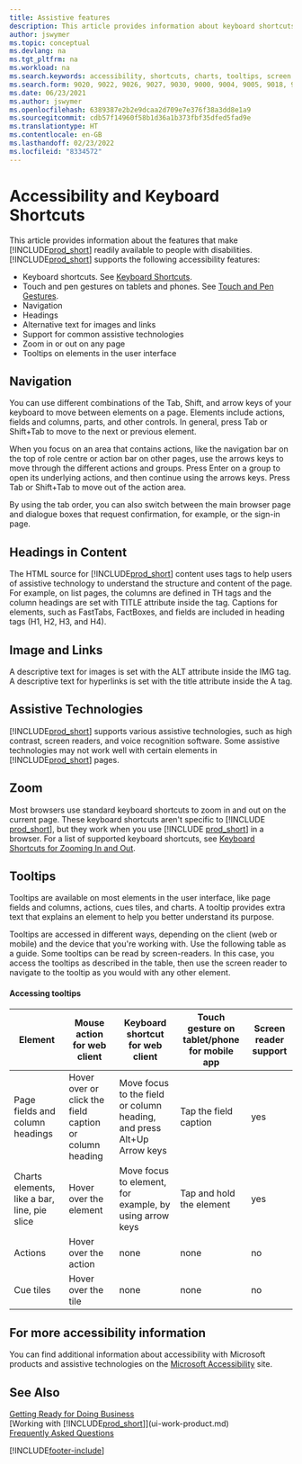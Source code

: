 ```yaml
---
title: Assistive features
description: This article provides information about keyboard shortcuts and other assistive features in Business Central for people with disabilities.
author: jswymer
ms.topic: conceptual
ms.devlang: na
ms.tgt_pltfrm: na
ms.workload: na
ms.search.keywords: accessibility, shortcuts, charts, tooltips, screen reader
ms.search.form: 9020, 9022, 9026, 9027, 9030, 9000, 9004, 9005, 9018, 9006, 9007, 9010, 9016, 9017
ms.date: 06/23/2021
ms.author: jswymer
ms.openlocfilehash: 6389387e2b2e9dcaa2d709e7e376f38a3dd8e1a9
ms.sourcegitcommit: cdb57f14960f58b1d36a1b373fbf35dfed5fad9e
ms.translationtype: HT
ms.contentlocale: en-GB
ms.lasthandoff: 02/23/2022
ms.locfileid: "8334572"
---
```

# <a name="accessibility-and-keyboard-shortcuts"></a>Accessibility and Keyboard Shortcuts

This article provides information about the features that make [!INCLUDE[prod_short](includes/prod_short.md)] readily available to people with disabilities. [!INCLUDE[prod_short](includes/prod_short.md)] supports the following accessibility features:  

- Keyboard shortcuts. See [Keyboard Shortcuts](keyboard-shortcuts.md).
- Touch and pen gestures on tablets and phones. See [Touch and Pen Gestures](touch-gestures.md).
- Navigation  
- Headings  
- Alternative text for images and links  
- Support for common assistive technologies 
- Zoom in or out on any page
- Tooltips on elements in the user interface

## <a name="navigation"></a><a name="Navigation"></a> Navigation
  
You can use different combinations of the Tab, Shift, and arrow keys of your keyboard to move between elements on a page. Elements include actions, fields and columns, parts, and other controls. In general, press Tab or Shift+Tab to move to the next or previous element.

When you focus on an area that contains actions, like the navigation bar on the top of role centre or action bar on other pages, use the arrows keys to move through the different actions and groups. Press Enter on a group to open its underlying actions, and then continue using the arrows keys. Press Tab or Shift+Tab to move out of the action area.

By using the tab order, you can also switch between the main browser page and dialogue boxes that request confirmation, for example, or the sign-in page.  

## <a name="headings-in-content"></a><a name="Headings"></a> Headings in Content

The HTML source for [!INCLUDE[prod_short](includes/prod_short.md)] content uses tags to help users of assistive technology to understand the structure and content of the page. For example, on list pages, the columns are defined in TH tags and the column headings are set with TITLE attribute inside the tag. Captions for elements, such as FastTabs, FactBoxes, and fields are included in heading tags (H1, H2, H3, and H4).  

## <a name="image-and-links"></a><a name="Images"></a> Image and Links

A descriptive text for images is set with the ALT attribute inside the IMG tag. A descriptive text for hyperlinks is set with the title attribute inside the A tag.  

## <a name="assistive-technologies"></a><a name="AssistiveTech"></a> Assistive Technologies

[!INCLUDE[prod_short](includes/prod_short.md)] supports various assistive technologies, such as high contrast, screen readers, and voice recognition software. Some assistive technologies may not work well with certain elements in [!INCLUDE[prod_short](includes/prod_short.md)] pages.  

## <a name="zoom"></a><a name="zoom"></a> Zoom

Most browsers use standard keyboard shortcuts to zoom in and out on the current page. These keyboard shortcuts aren't specific to [!INCLUDE [prod_short](includes/prod_short.md)], but they work when you use [!INCLUDE [prod_short](includes/prod_short.md)] in a browser. For a list of supported keyboard shortcuts, see [Keyboard Shortcuts for Zooming In and Out](keyboard-shortcuts.md#zoomshortcuts).

## <a name="tooltips"></a>Tooltips

Tooltips are available on most elements in the user interface, like page fields and columns, actions, cues tiles, and charts. A tooltip provides extra text that explains an element to help you better understand its purpose. 

Tooltips are accessed in different ways, depending on the client (web or mobile) and the device that you're working with. Use the following table as a guide. Some tooltips can be read by screen-readers. In this case, you access the tooltips as described in the table, then use the screen reader to navigate to the tooltip as you would with any other element.

#### <a name="accessing-tooltips"></a>Accessing tooltips

|Element|Mouse action for web client|Keyboard shortcut for web client|Touch gesture on tablet/phone for mobile app|Screen reader support|
|-------|-----------------|------------|--------------------------|---------------------|
|Page fields and column headings|Hover over or click the field caption or column heading|Move focus to the field or column heading, and press Alt+Up Arrow keys|Tap the field caption |yes|
|Charts elements, like a bar, line, pie slice|Hover over the element|Move focus to element, for example, by using arrow keys|Tap and hold the element|yes|
|Actions|Hover over the action|none|none |no|
|Cue tiles|Hover over the tile |none|none|no|


<!--
- With a mouse, hover over the element.
- With keyboard, press the Alt+Up Arrow keys.
- On a tablet or phone, tap and hold on the element. To learn about more gestures, see [Touch and Pen Gestures](touch-gestures.md)

-->

## <a name="for-more-accessibility-information"></a>For more accessibility information

You can find additional information about accessibility with Microsoft products and assistive technologies on the [Microsoft Accessibility](https://go.microsoft.com/fwlink/?LinkId=262160) site.

## <a name="see-also"></a>See Also

[Getting Ready for Doing Business](ui-get-ready-business.md)  
[Working with [!INCLUDE[prod_short](includes/prod_short.md)]](ui-work-product.md)  
[Frequently Asked Questions](across-faq.yml)  

[!INCLUDE[footer-include](includes/footer-banner.md)]
